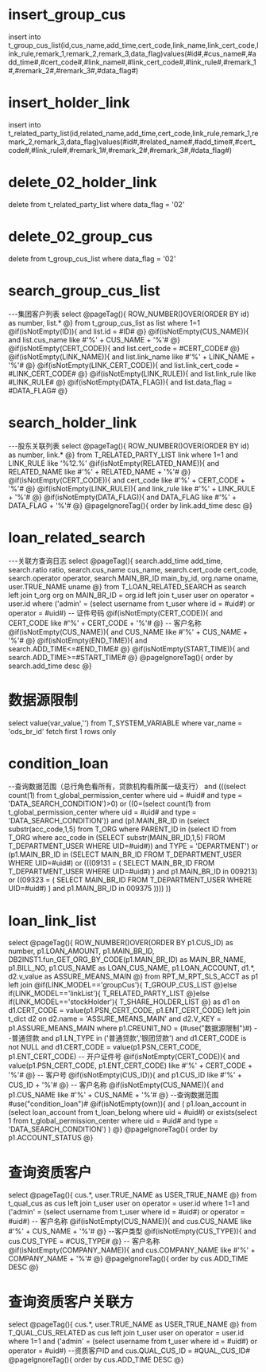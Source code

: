 insert_group_cus
===
insert into t_group_cus_list(id,cus_name,add_time,cert_code,link_name,link_cert_code,link_rule,remark_1,remark_2,remark_3,data_flag)values(#id#,#cus_name#,#add_time#,#cert_code#,#link_name#,#link_cert_code#,#link_rule#,#remark_1#,#remark_2#,#remark_3#,#data_flag#)

insert_holder_link
===
insert into t_related_party_list(id,related_name,add_time,cert_code,link_rule,remark_1,remark_2,remark_3,data_flag)values(#id#,#related_name#,#add_time#,#cert_code#,#link_rule#,#remark_1#,#remark_2#,#remark_3#,#data_flag#)

delete_02_holder_link
===
delete from t_related_party_list where data_flag = '02'

delete_02_group_cus
===
delete from t_group_cus_list where data_flag = '02'

search_group_cus_list
===
---集团客户列表
select 
@pageTag(){
    ROW_NUMBER()OVER(ORDER BY id) as number, list.*
@}
from t_group_cus_list as list
where 1=1
@if(isNotEmpty(ID)){
    and list.id = #ID#
@}
@if(isNotEmpty(CUS_NAME)){
    and list.cus_name like #'%' + CUS_NAME + '%'#
@}
@if(isNotEmpty(CERT_CODE)){
    and list.cert_code = #CERT_CODE#
@}
@if(isNotEmpty(LINK_NAME)){
    and list.link_name like #'%' + LINK_NAME + '%'#
@}
@if(isNotEmpty(LINK_CERT_CODE)){
    and list.link_cert_code = #LINK_CERT_CODE#
@}
@if(isNotEmpty(LINK_RULE)){
    and list.link_rule like #LINK_RULE#
@}
@if(isNotEmpty(DATA_FLAG)){
    and list.data_flag = #DATA_FLAG#
@}

search_holder_link
===
---股东关联列表
select
@pageTag(){
    ROW_NUMBER()OVER(ORDER BY id) as number, link.*
@}
from T_RELATED_PARTY_LIST link where 1=1
and LINK_RULE like '%12.%'
@if(isNotEmpty(RELATED_NAME)){
    and RELATED_NAME like #'%' + RELATED_NAME + '%'#
@}
@if(isNotEmpty(CERT_CODE)){
    and cert_code like #'%' + CERT_CODE + '%'#
@}
@if(isNotEmpty(LINK_RULE)){
    and link_rule like #'%' + LINK_RULE + '%'#
@}
@if(isNotEmpty(DATA_FLAG)){
    and DATA_FLAG like #'%' + DATA_FLAG + '%'#
@}
@pageIgnoreTag(){
    order by link.add_time desc
@}

loan_related_search
===
---关联方查询日志
select
@pageTag(){
    search.add_time add_time,
    search.ratio ratio,
    search.cus_name cus_name,
    search.cert_code cert_code,
    search.operator operator,
    search.MAIN_BR_ID main_by_id,
    org.name oname,
    user.TRUE_NAME uname
@}
from T_LOAN_RELATED_SEARCH  as search
left join t_org org on MAIN_BR_ID = org.id 
left join t_user user on operator = user.id where 
('admin' = (select username from t_user where id = #uid#) or operator = #uid#)
-- 证件号码
@if(isNotEmpty(CERT_CODE)){
    and CERT_CODE like #'%' + CERT_CODE + '%'#
@}
-- 客户名称
@if(isNotEmpty(CUS_NAME)){
    and CUS_NAME like #'%' + CUS_NAME + '%'#
@}
@if(isNotEmpty(END_TIME)){
    and search.ADD_TIME<=#END_TIME#
@}
@if(isNotEmpty(START_TIME)){
    and search.ADD_TIME>=#START_TIME#
@}
@pageIgnoreTag(){
    order by search.add_time desc
@}


数据源限制
===
select value(var_value,'') from T_SYSTEM_VARIABLE where var_name = 'ods_br_id' fetch first 1 rows only

condition_loan
===
--查询数据范围（总行角色看所有，贷款机构看所属一级支行）
and (((select count(1) from t_global_permission_center where uid = #uid# and type = 'DATA_SEARCH_CONDITION')>0)
    or ((0=(select count(1) from t_global_permission_center where uid = #uid# and type = 'DATA_SEARCH_CONDITION')) and (p1.MAIN_BR_ID in 
        (select substr(acc_code,1,5) from T_ORG where PARENT_ID in (select ID from T_ORG where acc_code in (SELECT substr(MAIN_BR_ID,1,5) FROM T_DEPARTMENT_USER WHERE UID=#uid#)) and TYPE = 'DEPARTMENT') or (p1.MAIN_BR_ID in (SELECT MAIN_BR_ID FROM T_DEPARTMENT_USER WHERE UID=#uid#) 
        or  (((09131 = (	SELECT	MAIN_BR_ID 	FROM	T_DEPARTMENT_USER 		WHERE	UID=#uid#) ) and  p1.MAIN_BR_ID in 009213) or      ((09323 = (	SELECT			MAIN_BR_ID 	FROM		T_DEPARTMENT_USER 		WHERE	UID=#uid#) ) and  p1.MAIN_BR_ID in 009375 ))))
))

loan_link_list
===
select
@pageTag(){
    ROW_NUMBER()OVER(ORDER BY p1.CUS_ID) as number,
    p1.LOAN_AMOUNT,
    p1.MAIN_BR_ID,
    DB2INST1.fun_GET_ORG_BY_CODE(p1.MAIN_BR_ID) as MAIN_BR_NAME,
    p1.BILL_NO,
    p1.CUS_NAME as LOAN_CUS_NAME,
    p1.LOAN_ACCOUNT,
    d1.*,
    d2.v_value as ASSURE_MEANS_MAIN
@}
from RPT_M_RPT_SLS_ACCT as p1
left join
@if(LINK_MODEL=='groupCus'){
    T_GROUP_CUS_LIST
@}else if(LINK_MODEL=='linkList'){
    T_RELATED_PARTY_LIST
@}else if(LINK_MODEL=='stockHolder'){
    T_SHARE_HOLDER_LIST
@}
as d1 on d1.CERT_CODE = value(p1.PSN_CERT_CODE, p1.ENT_CERT_CODE)
left join t_dict d2 on d2.name = 'ASSURE_MEANS_MAIN' and d2.V_KEY = p1.ASSURE_MEANS_MAIN
where p1.CREUNIT_NO = (#use("数据源限制")#)
--普通贷款
and p1.LN_TYPE in ('普通贷款','银团贷款')
and d1.CERT_CODE is not NULL
and d1.CERT_CODE = value(p1.PSN_CERT_CODE, p1.ENT_CERT_CODE)
-- 开户证件号
@if(isNotEmpty(CERT_CODE)){
    and value(p1.PSN_CERT_CODE, p1.ENT_CERT_CODE) like #'%' + CERT_CODE + '%'#
@}
-- 客户号
@if(isNotEmpty(CUS_ID)){
    and p1.CUS_ID like #'%' + CUS_ID + '%'#
@}
-- 客户名称
@if(isNotEmpty(CUS_NAME)){
    and p1.CUS_NAME like #'%' + CUS_NAME + '%'#
@}
--查询数据范围
#use("condition_loan")#
@if(isNotEmpty(own)){
    and (
    p1.loan_account in (select loan_account from t_loan_belong where uid = #uid#)
    or exists(select 1 from t_global_permission_center where uid = #uid# and type = 'DATA_SEARCH_CONDITION')
    )
@}
@pageIgnoreTag(){
   order by p1.ACCOUNT_STATUS 
@}


查询资质客户
===
select 
@pageTag(){
   cus.*,
   user.TRUE_NAME as USER_TRUE_NAME
@}
from t_qual_cus as cus 
left join t_user user on operator = user.id
where 1=1 and ('admin' = (select username from t_user where id = #uid#) or operator = #uid#)
-- 客户名称
@if(isNotEmpty(CUS_NAME)){
    and cus.CUS_NAME like #'%' + CUS_NAME + '%'#
@}
--客户类型
@if(isNotEmpty(CUS_TYPE)){
    and cus.CUS_TYPE = #CUS_TYPE#
@}
-- 客户名称
@if(isNotEmpty(COMPANY_NAME)){
    and cus.COMPANY_NAME like #'%' + COMPANY_NAME + '%'#
@}
@pageIgnoreTag(){
   order by cus.ADD_TIME DESC
@}

查询资质客户关联方
===
select 
@pageTag(){
   cus.*,
   user.TRUE_NAME as USER_TRUE_NAME
@}
from T_QUAL_CUS_RELATED as cus 
left join t_user user on operator = user.id
where 1=1 and ('admin' = (select username from t_user where id = #uid#) or operator = #uid#)
--资质客户ID
and cus.QUAL_CUS_ID = #QUAL_CUS_ID#
@pageIgnoreTag(){
   order by cus.ADD_TIME DESC
@}